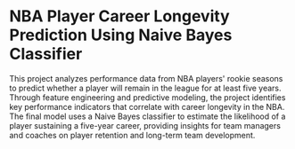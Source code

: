 # NBA Player Career Longevity Prediction Using Naive Bayes Classifier
This project analyzes performance data from NBA players' rookie seasons to predict whether a player will remain in the league for at least five years. Through feature engineering and predictive modeling, the project identifies key performance indicators that correlate with career longevity in the NBA. The final model uses a Naive Bayes classifier to estimate the likelihood of a player sustaining a five-year career, providing insights for team managers and coaches on player retention and long-term team development.
